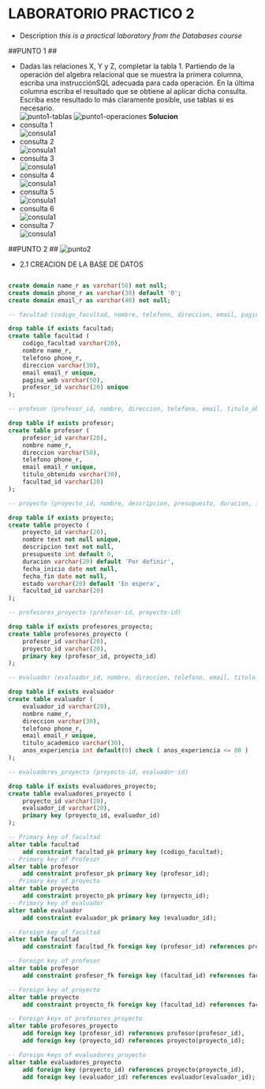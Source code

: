 # LABORATORIO PRACTICO 2
* Description
*this is a practical laboratory from the  Databases course*

##PUNTO 1 ##

* Dadas las relaciones X, Y y Z, completar la tabla 1. Partiendo de la operación del algebra relacional que se muestra la primera columna, escriba una instrucciónSQL adecuada para cada operación. En la última columna escriba el resultado que se obtiene al aplicar dicha consulta. Escriba este resultado lo más claramente posible, use tablas si es necesario.\
![punto1-tablas](imgs/tablasp1.jpeg)
![punto1-operaciones](imgs/operaciones.jpeg)
**Solucion**
* consulta 1\
![consula1](imgs/sol1.png)
* consulta 2\
![consula1](imgs/sol2.png)
* consulta 3\
![consula1](imgs/sol3.png)
* consulta 4\
![consula1](imgs/sol4.png)
* consulta 5\
![consula1](imgs/sol5.png)
* consulta 6\
![consula1](imgs/sol6.png)
* consulta 7\
![consula1](imgs/sol7.png)



##PUNTO 2 ##
![punto2](imgs/punto2.png)


* 2.1 CREACION DE LA BASE DE DATOS
``` laboratorio2.sql

create domain name_r as varchar(50) not null;
create domain phone_r as varchar(30) default '0';
create domain email_r as varchar(40) not null;

-- facultad (codigo_facultad, nombre, telefono, direccion, email, pagina_web, profesor_id)

drop table if exists facultad;
create table facultad (
    codigo_facultad varchar(20),
    nombre name_r,
    telefono phone_r,
    direccion varchar(30),
    email email_r unique,
    pagina_web varchar(50),
    profesor_id varchar(20) unique
);

-- profesor (profesor_id, nombre, direccion, telefono, email, titulo_obtenido, facultad_id)

drop table if exists profesor;
create table profesor (
    profesor_id varchar(20),
    nombre name_r,
    direccion varchar(50),
    telefono phone_r,
    email email_r unique,
    titulo_obtenido varchar(30),
    facultad_id varchar(20)
);

-- proyecto (proyecto_id, nombre, descripcion, presupuesto, duracion, fecha_inicio, fecha_fin, estado, facultad_id)

drop table if exists proyecto;
create table proyecto (
    proyecto_id varchar(20),
    nombre text not null unique,
    descripcion text not null,
    presupuesto int default 0,
    duracion varchar(20) default 'Por definir',
    fecha_inicio date not null,
    fecha_fin date not null,
    estado varchar(20) default 'En espera',
    facultad_id varchar(20)
);

-- profesores_proyecto (profesor-id, proyecto-id)

drop table if exists profesores_proyecto;
create table profesores_proyecto (
    profesor_id varchar(20),
    proyecto_id varchar(20),
    primary key (profesor_id, proyecto_id)
);

-- evaluador (evaluador_id, nombre, direccion, telefono, email, titulo_academico, anos_experiencia)

drop table if exists evaluador
create table evaluador (
    evaluador_id varchar(20),
    nombre name_r,
    direccion varchar(30),
    telefono phone_r,
    email email_r unique,
    titulo_academico varchar(30),
    anos_experiencia int default(0) check ( anos_experiencia <= 80 )
);

-- evaluadores_proyecto (proyecto-id, evaluador-id)

drop table if exists evaluadores_proyecto;
create table evaluadores_proyecto (
    proyecto_id varchar(20),
    evaluador_id varchar(20),
    primary key (proyecto_id, evaluador_id)
);

-- Primary key of facultad
alter table facultad
    add constraint facultad_pk primary key (codigo_facultad);
-- Primary key of Profesor
alter table profesor
    add constraint profesor_pk primary key (profesor_id);
-- Primary key of proyecto
alter table proyecto
    add constraint proyecto_pk primary key (proyecto_id);
-- Primary key of evaluador
alter table evaluador
    add constraint evaluador_pk primary key (evaluador_id);

-- Foreign key of facultad
alter table facultad
    add constraint facultad_fk foreign key (profesor_id) references profesor(profesor_id);

-- Foreign key of profesor
alter table profesor
    add constraint profesor_fk foreign key (facultad_id) references facultad(codigo_facultad);

-- Foreign key of proyecto
alter table proyecto
    add constraint proyecto_fk foreign key (facultad_id) references facultad(codigo_facultad);

-- Foreign keys of profesores_proyecto
alter table profesores_proyecto
    add foreign key (profesor_id) references profesor(profesor_id),
    add foreign key (proyecto_id) references proyecto(proyecto_id);

-- Foreign keys of evaluadores_proyecto
alter table evaluadores_proyecto
    add foreign key (proyecto_id) references proyecto(proyecto_id),
    add foreign key (evaluador_id) references evaluador(evaluador_id);

 ```

